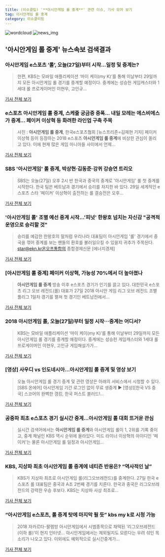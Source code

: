 ```yaml
---
title: (이슈클립) '**아시안게임 롤 중계**' 관련 이슈, 기사 모아 보기
tag: 아시안게임 롤 중계
category: 이슈클리핑
---
```

![wordcloud](https://s3.ap-northeast-2.amazonaws.com/lyrics101-wordcloud/2018-08-27-1535352697.png)
![news_img](https://user-images.githubusercontent.com/42597476/44507050-1206f400-a6e4-11e8-8d98-7ffbfebb353f.png)
## **'**아시안게임 롤 중계**'** 뉴스속보 검색결과
### 아시안게임 e스포츠 ‘롤’, 오늘(27일)부터 시작…일정 및 중계는?

>한편, KBS는 모바일 애플리케이션 ‘마이 케이(my K)’를 통해 이날부터 29일까지 모든 아시안게임 롤 경기를 중계할 예정이다. 중계에는 성승헌 게임캐스터와 1세대 롤 프로게이머인 이현우, 고인규...

<a href="http://news.donga.com/3/all/20180827/91693552/2" target="_blank">기사 전체 보기</a>

### e스포츠 **아시안게임 롤 중계**, 스케줄 궁금증 증폭... 내일 모레는 에스비에스가 중계... 페이커 이상혁 등 화려한 라인업 구축 주목

>사진 : **아시안게임 롤 중계**, 한국e스포츠협회 [뉴스프리존=김재현 기자] 페이커 이상혁 등이 등장하는 2018 e스포츠 **아시안게임 롤 중계**에 비상한 관심이 쏠리고 있다. 이에 현재 많은 게임 마니아들 사이에서 언제...

<a href="http://www.newsfreezone.co.kr/news/articleView.html?idxno=76991" target="_blank">기사 전체 보기</a>

### SBS '아시안게임' 롤 중계, 박상현·김동준·강퀴 강승연 트리오

>SBS는 오늘(27일) 오후 2시 반 한국과 중국의 중계로 '아시안게임' 롤 첫 중계를 시작한다. 한국 팀은 베트남과 경기에서 승리를 차지한 바 있다. 29일 세계적인 e스포츠 스타 '페이커' 이상혁이 출전하는 롤 결승전은 오후...

<a href="http://tvdaily.asiae.co.kr/read.php3?aid=15353509111388626002" target="_blank">기사 전체 보기</a>

### '아시안게임 롤' 조별 예선 중계 시작…'피넛' 한왕호 넘치는 자신감 "공격적 운영으로 승리할 것"

>승리를 예감한 한왕호의 말처럼 우리나라 대표팀이 아시안게임 '롤' 경기에서 중국을 꺾어 중계를 보는 팬들의 환호를 불러일으킬 수 있을지 귀추가 주목된다. star@ekn.kr온오프통합의 종합경제신문 [에너지경제]

<a href="http://www.ekn.kr/news/article_lab.html?no=382540" target="_blank">기사 전체 보기</a>

### [**아시안게임 롤 중계**] 페이커 이상혁, 가능성 70%에서 더 높아졌나

>**아시안게임 롤 중계** 방송 이후 e스포츠 경기가 인기를 끌고 있다.   대한민국 e스포츠 리그 오브 레전드(롤) 대표가 27일 2018 아시안 게임 리그 오브 레전드 조별 풀리그 1일차 경기를 펼쳐 첫 경기인 베트남전에서...

<a href="http://www.ecomedia.co.kr/news/newsview.php?ncode=1065594131885136" target="_blank">기사 전체 보기</a>

### 2018 아시안게임 롤, 오늘(27일)부터 일정 시작···중계는 어디서?

>KBS는 모바일 애플리케이션 ‘마이 케이(my K)’를 통해 이날부터 29일까지 모든 아시안게임 롤 경기를 중계할 예정이다. 중계에는 성승헌 게임캐스터와 1세대 롤 프로게이머인 이현우, 고인규 게임해설가가...

<a href="http://www.sedaily.com/NewsView/1S3IV9UR00" target="_blank">기사 전체 보기</a>

### [영상] 사우디 vs 인도네시아…**아시안게임 롤 중계** 및 영상 보기

>오늘 아시안게임 롤 경기 중계 및 관련 영상은 아래의 서비스에서 시청할 수 있다. [SBS 온에어] 아시안게임 기간 로그인 없이 무료 생중계 ▶  [영상][한국 VS 중국] 스코어의 완벽한 갱킹, 한국 퍼스트 블러드!...

<a href="https://programs.sbs.co.kr/sports/ag2018/article/56053/S10009188365" target="_blank">기사 전체 보기</a>

### 공중파 최초 e스포츠 경기 실시간 중계…아시안게임 롤 대회 뜨거운 관심

>실시간 검색어에서는 **아시안게임 롤 중계**와 아시안게임 롤이 1, 2위를 기록 중이고, 중계 채널인 KBS 역시 순위에 올라있다. 미드 라이너 이상혁의 아이디인 '페이커'는 물론 아시안게임 롤 일정과 아시안게임...

<a href="http://www.dailyesports.com/view.php?ud=201808271446137299e90a5ea104_27" target="_blank">기사 전체 보기</a>

### KBS, 지상파 최초 **아시안게임 롤 중계**에 네티즌 반응은? “역사적인 날”

>KBS가 지상파 최초로 아시안게임 롤(리그오브레전드)를 중계한다. 27일 한국 e스포츠 롤 대표팀은 중국과 A조 2번째 경기를 치른다. 한국과 중국은 리그오브레전드의 강력한 우승 후보다. KBS는 지상파 사상 최초로...

<a href="http://news.mtn.co.kr/newscenter/news_viewer.mtn?gidx=2018082714333288342" target="_blank">기사 전체 보기</a>

### “아시안게임 e스포츠, 롤 중계 탓에 마지막 될 듯” kbs my k로 시청 가능

>2018 자카르타-팔렘방 아시안게임에서 시범종목으로 채택된 ‘리그오브레전드(이하 롤)’이 현지 인터넷... 아시안게임에서는 제외될지도 모른다는 우려 섞인 목소리가 나오고 있다. 이외에도 예외적으로 실시간중계가...

<a href="http://www.kookje.co.kr/news2011/asp/newsbody.asp?code=0600&key=20180827.99099012535" target="_blank">기사 전체 보기</a>


